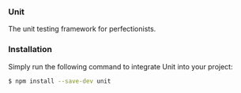 ### Unit

The unit testing framework for perfectionists.

### Installation

Simply run the following command to integrate Unit into your project:

```bash
$ npm install --save-dev unit
```
